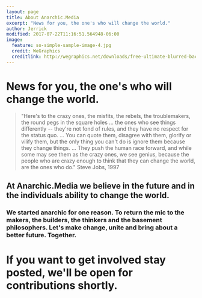 ```yaml
---
layout: page
title: About Anarchic.Media
excerpt: "News for you, the one's who will change the world."
author: Jerrick
modified: 2017-07-22T11:16:51.564948-06:00
image:
  feature: so-simple-sample-image-4.jpg
  credit: WeGraphics
  creditlink: http://wegraphics.net/downloads/free-ultimate-blurred-background-pack/
---
```

# News for you, the one's who will change the world.
> "Here's to the crazy ones, the misfits, the rebels, the troublemakers, the round pegs in the square holes ... the ones who see things differently -- they're not fond of rules, and they have no respect for the status quo. ... You can quote them, disagree with them, glorify or vilify them, but the only thing you can't do is ignore them because they change things. ... They push the human race forward, and while some may see them as the crazy ones, we see genius, because the people who are crazy enough to think that they can change the world, are the ones who do." Steve Jobs, 1997

## At Anarchic.Media we believe in the future and in the individuals ability to change the world.

### We started anarchic for one reason. To return the mic to the makers, the builders, the thinkers and the basement philosophers. Let's make change, unite and bring about a better future. Together.

# If you want to get involved stay posted, we'll be open for contributions shortly.
